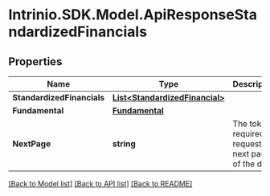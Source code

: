 # Intrinio.SDK.Model.ApiResponseStandardizedFinancials
## Properties

Name | Type | Description | Notes
------------ | ------------- | ------------- | -------------
**StandardizedFinancials** | [**List&lt;StandardizedFinancial&gt;**](StandardizedFinancial.md) |  | [optional] 
**Fundamental** | [**Fundamental**](Fundamental.md) |  | [optional] 
**NextPage** | **string** | The token required to request the next page of the data | [optional] 

[[Back to Model list]](../README.md#documentation-for-models) [[Back to API list]](../README.md#documentation-for-api-endpoints) [[Back to README]](../README.md)

